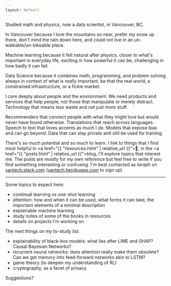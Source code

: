 ```yaml
---
layout: default
---
```



Studied math and physics, now a data scientist, in Vancouver, BC.

In Vancouver because I love the mountains so near, prefer my snow up there, don't mind the rain down here, and could not live in an un-walkable/un-bikeable place.

Machine learning because it felt natural after physics, closer to what's important in everyday life, exciting in how powerful it can be, challenging in how badly it can fail.

Data Science because it combines math, programming, and problem solving always in context of what is *really* important, be that the real world, a constrained infrastructure, or a fickle market.

I care deeply about people and the environment. We need products and services that help people, not those that manipulate or merely distract. Technology that means less waste and not just more stuff. 

Recommenders that connect people with what they might love but would never have found otherwise.
Translations that reach across languages. Speech to text that loves accents as much I do. Models that expose bias and can go beyond. Data that can stay private and still be used for training.

There's so much potential and so much to learn. I link to things that I find most helpful in <a href="{{ "resources.html" | relative_url }}">🍌</a>; in the <a href="{{ "posts.html" | relative_url }}">blog</a>, I'll explore topics that interest me. The posts are mostly for my own reference but feel free to write if you find something interesting or confusing. I'm best contacted as *laraph* on <a href="https://vantech.slack.com">vantech.slack.com</a> (<a href="https://vantech.herokuapp.com/">vantech.herokuapp.com</a> to sign up).

<hr>

Some topics to expect here:
* continual learning vs one-shot learning
* attention: how and when it can be used, what forms it can take, the important elements of a minimal description
* explainable machine learning 
* study notes of some of the books in resources
* details on projects I'm working on

The next things on my to-study list:
* explainability of black-box models: what lies after LIME and SHAP? Causal Bayesian Networks?
* recurrent neural networks: does attention really make them obsolete? Can we get memory into feed-forward networks
akin to LSTM?
* game theory (to deepen my understanding of RL)
* cryptography, as a facet of privacy

Suggestions?


